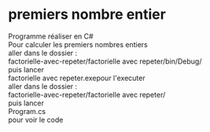 # premiers nombre entier

Programme réaliser en C#       
Pour calculer les premiers nombres entiers         
aller dans le dossier :    
factorielle-avec-repeter/factorielle avec repeter/bin/Debug/     
puis lancer    
factorielle avec repeter.exepour l'executer      
aller dans le dossier :         
factorielle-avec-repeter/factorielle avec repeter/     
puis lancer        
Program.cs    
pour voir le code

